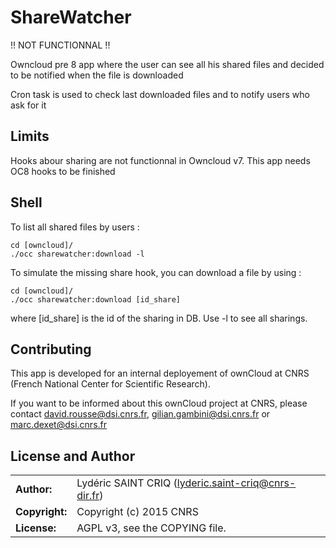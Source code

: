 # ShareWatcher

!! NOT FUNCTIONNAL !!

Owncloud pre 8 app where the user can see all his shared files and decided to be notified when the file is downloaded


Cron task is used to check last downloaded files and to notify users who ask for it

## Limits 

Hooks abour sharing are not functionnal in Owncloud v7. This app needs OC8 hooks to be finished

## Shell
To list all shared files by users :

```
cd [owncloud]/
./occ sharewatcher:download -l
```

To simulate the missing share hook, you can download a file by using : 
```
cd [owncloud]/
./occ sharewatcher:download [id_share]
```
where [id_share] is the id of the sharing in DB. Use -l to see all sharings.

## Contributing

This app is developed for an internal deployement of ownCloud at CNRS (French National Center for Scientific Research).

If you want to be informed about this ownCloud project at CNRS, please contact david.rousse@dsi.cnrs.fr, gilian.gambini@dsi.cnrs.fr or marc.dexet@dsi.cnrs.fr

## License and Author

|                      |                                          |
|:---------------------|:-----------------------------------------|
| **Author:**          | Lydéric SAINT CRIQ (lyderic.saint-criq@cnrs-dir.fr)
| **Copyright:**       | Copyright (c) 2015 CNRS
| **License:**         | AGPL v3, see the COPYING file.

